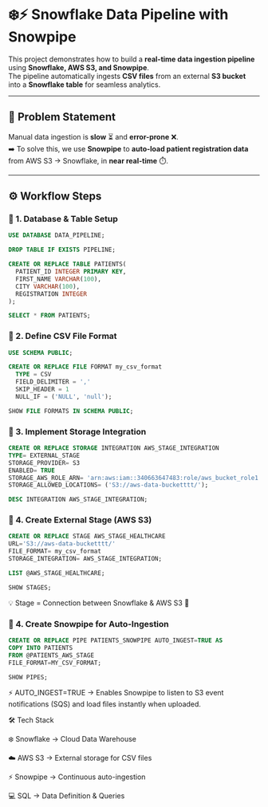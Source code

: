 # ❄️⚡ Snowflake Data Pipeline with Snowpipe  

This project demonstrates how to build a **real-time data ingestion pipeline** using **Snowflake, AWS S3, and Snowpipe**.  
The pipeline automatically ingests **CSV files** from an external **S3 bucket** into a **Snowflake table** for seamless analytics.  

---

## 🎯 **Problem Statement**  
Manual data ingestion is **slow** ⏳ and **error-prone** ❌.  
➡️ To solve this, we use **Snowpipe** to **auto-load patient registration data** from AWS S3 → Snowflake, in **near real-time** ⏱️.  

---
## ⚙️ **Workflow Steps**

### 🔹 1. Database & Table Setup
```sql
USE DATABASE DATA_PIPELINE;

DROP TABLE IF EXISTS PIPELINE;

CREATE OR REPLACE TABLE PATIENTS(
  PATIENT_ID INTEGER PRIMARY KEY,
  FIRST_NAME VARCHAR(100),
  CITY VARCHAR(100),
  REGISTRATION INTEGER
);

SELECT * FROM PATIENTS;
```

### 🔹 2. Define CSV File Format
```sql
USE SCHEMA PUBLIC;

CREATE OR REPLACE FILE FORMAT my_csv_format
  TYPE = CSV
  FIELD_DELIMITER = ','
  SKIP_HEADER = 1
  NULL_IF = ('NULL', 'null');

SHOW FILE FORMATS IN SCHEMA PUBLIC;
```


### 🔹 3. Implement Storage Integration
```sql
CREATE OR REPLACE STORAGE INTEGRATION AWS_STAGE_INTEGRATION
TYPE= EXTERNAL_STAGE
STORAGE_PROVIDER= S3
ENABLED= TRUE
STORAGE_AWS_ROLE_ARN= 'arn:aws:iam::340663647483:role/aws_bucket_role1'
STORAGE_ALLOWED_LOCATIONS= ('S3://aws-data-bucketttt/');

DESC INTEGRATION AWS_STAGE_INTEGRATION;
```

### 🔹 4. Create External Stage (AWS S3)
```sql
CREATE OR REPLACE STAGE AWS_STAGE_HEALTHCARE
URL='S3://aws-data-bucketttt/'
FILE_FORMAT= my_csv_format
STORAGE_INTEGRATION= AWS_STAGE_INTEGRATION;

LIST @AWS_STAGE_HEALTHCARE;

SHOW STAGES;

```
💡 Stage = Connection between Snowflake & AWS S3 📂

### 🔹 4. Create Snowpipe for Auto-Ingestion
```sql
CREATE OR REPLACE PIPE PATIENTS_SNOWPIPE AUTO_INGEST=TRUE AS
COPY INTO PATIENTS
FROM @PATIENTS_AWS_STAGE
FILE_FORMAT=MY_CSV_FORMAT;

SHOW PIPES;
```
⚡ AUTO_INGEST=TRUE → Enables Snowpipe to listen to S3 event notifications (SQS) and load files instantly when uploaded.



🛠️ Tech Stack

❄️ Snowflake → Cloud Data Warehouse

☁️ AWS S3 → External storage for CSV files

⚡ Snowpipe → Continuous auto-ingestion

💻 SQL → Data Definition & Queries
